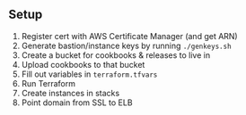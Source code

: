 

## Setup

1. Register cert with AWS Certificate Manager (and get ARN)
2. Generate bastion/instance keys by running `./genkeys.sh`
3. Create a bucket for cookbooks & releases to live in
4. Upload cookbooks to that bucket
5. Fill out variables in `terraform.tfvars`
6. Run Terraform
7. Create instances in stacks
8. Point domain from SSL to ELB
